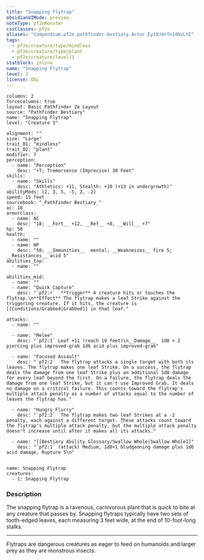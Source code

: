 ```yaml
---
title: "Snapping Flytrap"
obsidianUIMode: preview
noteType: pf2eMonster
cssClasses: pf2e
aliases: "Compendium.pf2e.pathfinder-bestiary.Actor.Ey19J4nTn1dQvLtE" 
tags:
  - pf2e/creature/type/mindless
  - pf2e/creature/type/plant
  - pf2e/creature/level/3
statblock: inline
name: "Snapping Flytrap"
level: 3
license: OGL
---
```


```statblock
columns: 2
forcecolumns: true
layout: Basic Pathfinder 2e Layout
source: "Pathfinder Bestiary"
name: "Snapping Flytrap"
level: "Creature 3"

alignment: ""
size: "Large"
trait_01: "mindless"
trait_02: "plant"
modifier: 7
perception:
  - name: "Perception"
    desc: "+7; Tremorsense (Imprecise) 30 Feet"
skills:
  - name: "Skills"
    desc: "Athletics: +11, Stealth: +10 (+13 in undergrowth)"
abilityMods: [2, 3, 5, -5, 2, -2]
speed: 15 feet
sourcebook: "_Pathfinder Bestiary_"
ac: 18
armorclass:
  - name: AC
    desc: "18; __Fort__ +12, __Ref__ +8, __Will__ +7"
hp: 50
health:
  - name: ""
  - name: HP
    desc: "50; __Immunities__  mental; __Weaknesses__ fire 5; __Resistances__ acid 5"
abilities_top:
  - name: ""

abilities_mid:
  - name: ""
  - name: "Quick Capture"
    desc: "`pf2:r`  **Trigger** A creature hits or touches the flytrap.\n**Effect** The flytrap makes a leaf Strike against the triggering creature. If it hits, the creature is [[Conditions/Grabbed|Grabbed]] in that leaf."

attacks:
  - name: ""

  - name: "Melee"
    desc: "`pf2:1` Leaf +11 (reach 10 feet)\n__Damage__  1d8 + 2 piercing plus improved-grab 1d6 acid plus improved-grab"

  - name: "Focused Assault"
    desc: "`pf2:2`  The flytrap attacks a single target with both its leaves. The flytrap makes one leaf Strike. On a success, the flytrap deals the damage from one leaf Strike plus an additional 1d8 damage for every leaf beyond the first. On a failure, the flytrap deals the damage from one leaf Strike, but it can't use Improved Grab. It deals no damage on a critical failure. This counts toward the flytrap's multiple attack penalty as a number of attacks equal to the number of leaves the flytrap has."

  - name: "Hungry Flurry"
    desc: "`pf2:2`  The flytrap makes two leaf Strikes at a -2 penalty, each against a different target. These attacks count toward the flytrap's multiple attack penalty, but the multiple attack penalty doesn't increase until after it makes all its attacks."

  - name: "[[Bestiary Ability Glossary/Swallow Whole|Swallow Whole]]"
    desc: "`pf2:1` (attack) Medium, 1d8+1 bludgeoning damage plus 1d6 acid damage, Rupture 5\n"
 
```

```encounter-table
name: Snapping Flytrap
creatures:
  - 1: Snapping Flytrap
```


### Description
The snapping flytrap is a ravenous, carnivorous plant that is quick to bite at any creature that passes by. Snapping flytraps typically have two sets of tooth-edged leaves, each measuring 3 feet wide, at the end of 10-foot-long stalks.

* * *

Flytraps are dangerous creatures as eager to feed on humanoids and larger prey as they are monstrous insects.
